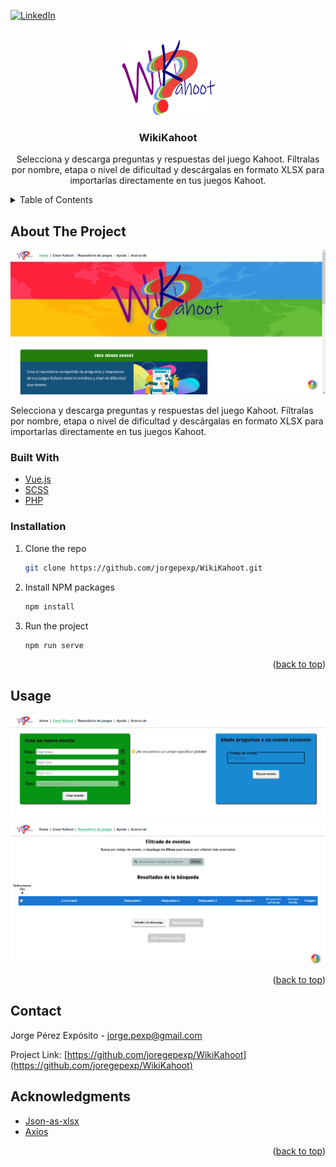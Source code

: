 <div id="top"></div>

[![LinkedIn][linkedin-shield]][linkedin-url]

<!-- PROJECT LOGO -->
<br />
<div align="center">
  <a href="https://github.com/github_username/repo_name">
    <img src="src/assets/logo.png" alt="Logo" width="150" height="120">
  </a>

<h3 align="center">WikiKahoot</h3>

  <p align="center">
    Selecciona y descarga preguntas y respuestas del juego Kahoot. Fíltralas por nombre, etapa o nivel de dificultad y descárgalas en formato XLSX para importarlas directamente en tus juegos Kahoot.
  </p>
</div>



<!-- TABLE OF CONTENTS -->
<details>
  <summary>Table of Contents</summary>
  <ol>
    <li>
      <a href="#about-the-project">About The Project</a>
      <ul>
        <li><a href="#built-with">Built With</a></li>
        <li><a href="#installation">Installation</a></li>
        <li><a href="#usage">Usage</a></li>
        <li><a href="#acknowledgments">Acknowledgments</a></li>
      </ul>
    </li>
  </ol>
</details>



<!-- ABOUT THE PROJECT -->
## About The Project

![Captura de pantalla- Home][product-screenshot]

  Selecciona y descarga preguntas y respuestas del juego Kahoot. Fíltralas por nombre, etapa o nivel de dificultad y descárgalas en formato XLSX para importarlas directamente en       tus juegos Kahoot.



### Built With

* [Vue.js](https://vuejs.org/)
* [SCSS](https://sass-lang.com/)
* [PHP](https://www.php.net/)



### Installation
1. Clone the repo
   ```sh
   git clone https://github.com/jorgepexp/WikiKahoot.git
   ```
2. Install NPM packages
   ```sh
   npm install
   ```
3. Run the project
    ```sh
    npm run serve
    ```


<p align="right">(<a href="#top">back to top</a>)</p>



<!-- USAGE EXAMPLES -->
## Usage
![Captura de pantalla- Crear][product-screenshot1]
![Captura de pantalla- Filtrar][product-screenshot2]

<p align="right">(<a href="#top">back to top</a>)</p>




<!-- CONTACT -->
## Contact

Jorge Pérez Expósito - jorge.pexp@gmail.com

Project Link: [https://github.com/joregepexp/WikiKahoot](https://github.com/joregepexp/WikiKahoot)



<!-- ACKNOWLEDGMENTS -->
## Acknowledgments

* [Json-as-xlsx](https://www.npmjs.com/package/json-as-xlsx)
* [Axios](https://github.com/axios/axios)

<p align="right">(<a href="#top">back to top</a>)</p>



<!-- MARKDOWN LINKS & IMAGES -->
<!-- https://www.markdownguide.org/basic-syntax/#reference-style-links -->
[linkedin-shield]: https://img.shields.io/badge/-LinkedIn-black.svg?style=for-the-badge&logo=linkedin&colorB=555
[linkedin-url]: https://linkedin.com/in/jorge-perez-exposito
[product-screenshot]: src/assets/imagen.png
[product-screenshot1]: src/assets/capturaCrearKahoot.png
[product-screenshot2]: src/assets/capturaFiltrarKahoot.png
